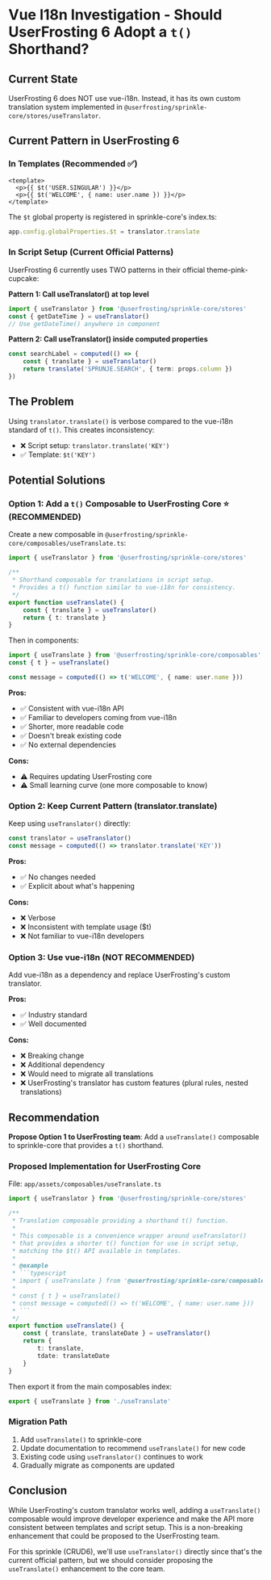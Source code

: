 # Vue I18n Investigation - Should UserFrosting 6 Adopt a `t()` Shorthand?

## Current State

UserFrosting 6 does NOT use vue-i18n. Instead, it has its own custom translation system implemented in `@userfrosting/sprinkle-core/stores/useTranslator`.

## Current Pattern in UserFrosting 6

### In Templates (Recommended ✅)
```vue
<template>
  <p>{{ $t('USER.SINGULAR') }}</p>
  <p>{{ $t('WELCOME', { name: user.name }) }}</p>
</template>
```

The `$t` global property is registered in sprinkle-core's index.ts:
```typescript
app.config.globalProperties.$t = translator.translate
```

### In Script Setup (Current Official Patterns)

UserFrosting 6 currently uses TWO patterns in their official theme-pink-cupcake:

**Pattern 1: Call useTranslator() at top level**
```typescript
import { useTranslator } from '@userfrosting/sprinkle-core/stores'
const { getDateTime } = useTranslator()
// Use getDateTime() anywhere in component
```

**Pattern 2: Call useTranslator() inside computed properties**
```typescript
const searchLabel = computed(() => {
    const { translate } = useTranslator()
    return translate('SPRUNJE.SEARCH', { term: props.column })
})
```

## The Problem

Using `translator.translate()` is verbose compared to the vue-i18n standard of `t()`. This creates inconsistency:

- ❌ Script setup: `translator.translate('KEY')`
- ✅ Template: `$t('KEY')`

## Potential Solutions

### Option 1: Add a `t()` Composable to UserFrosting Core ⭐ (RECOMMENDED)

Create a new composable in `@userfrosting/sprinkle-core/composables/useTranslate.ts`:

```typescript
import { useTranslator } from '@userfrosting/sprinkle-core/stores'

/**
 * Shorthand composable for translations in script setup.
 * Provides a t() function similar to vue-i18n for consistency.
 */
export function useTranslate() {
    const { translate } = useTranslator()
    return { t: translate }
}
```

Then in components:
```typescript
import { useTranslate } from '@userfrosting/sprinkle-core/composables'
const { t } = useTranslate()

const message = computed(() => t('WELCOME', { name: user.name }))
```

**Pros:**
- ✅ Consistent with vue-i18n API
- ✅ Familiar to developers coming from vue-i18n
- ✅ Shorter, more readable code
- ✅ Doesn't break existing code
- ✅ No external dependencies

**Cons:**
- ⚠️ Requires updating UserFrosting core
- ⚠️ Small learning curve (one more composable to know)

### Option 2: Keep Current Pattern (translator.translate)

Keep using `useTranslator()` directly:
```typescript
const translator = useTranslator()
const message = computed(() => translator.translate('KEY'))
```

**Pros:**
- ✅ No changes needed
- ✅ Explicit about what's happening

**Cons:**
- ❌ Verbose
- ❌ Inconsistent with template usage ($t)
- ❌ Not familiar to vue-i18n developers

### Option 3: Use vue-i18n (NOT RECOMMENDED)

Add vue-i18n as a dependency and replace UserFrosting's custom translator.

**Pros:**
- ✅ Industry standard
- ✅ Well documented

**Cons:**
- ❌ Breaking change
- ❌ Additional dependency
- ❌ Would need to migrate all translations
- ❌ UserFrosting's translator has custom features (plural rules, nested translations)

## Recommendation

**Propose Option 1 to UserFrosting team**: Add a `useTranslate()` composable to sprinkle-core that provides a `t()` shorthand.

### Proposed Implementation for UserFrosting Core

File: `app/assets/composables/useTranslate.ts`
```typescript
import { useTranslator } from '@userfrosting/sprinkle-core/stores'

/**
 * Translation composable providing a shorthand t() function.
 * 
 * This composable is a convenience wrapper around useTranslator()
 * that provides a shorter t() function for use in script setup,
 * matching the $t() API available in templates.
 * 
 * @example
 * ```typescript
 * import { useTranslate } from '@userfrosting/sprinkle-core/composables'
 * 
 * const { t } = useTranslate()
 * const message = computed(() => t('WELCOME', { name: user.name }))
 * ```
 */
export function useTranslate() {
    const { translate, translateDate } = useTranslator()
    return { 
        t: translate,
        tdate: translateDate
    }
}
```

Then export it from the main composables index:
```typescript
export { useTranslate } from './useTranslate'
```

### Migration Path

1. Add `useTranslate()` to sprinkle-core
2. Update documentation to recommend `useTranslate()` for new code
3. Existing code using `useTranslator()` continues to work
4. Gradually migrate as components are updated

## Conclusion

While UserFrosting's custom translator works well, adding a `useTranslate()` composable would improve developer experience and make the API more consistent between templates and script setup. This is a non-breaking enhancement that could be proposed to the UserFrosting team.

For this sprinkle (CRUD6), we'll use `useTranslator()` directly since that's the current official pattern, but we should consider proposing the `useTranslate()` enhancement to the core team.
